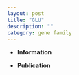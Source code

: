```yaml
---
layout: post
title: "GLU"
description: ""
category: gene family
---
```


* **Information**  

* **Publication**  


